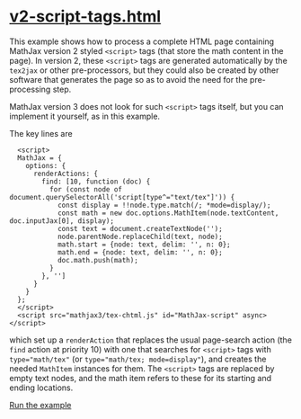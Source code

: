 # [v2-script-tags.html](https://mathjax.github.io/mj3-demos/v2-script-tags.html)

This example shows how to process a complete HTML page containing MathJax version 2 styled `<script>` tags (that store the math content in the page).  In version 2, these `<script>` tags are generated automatically by the `tex2jax` or other pre-processors, but they could also be created by other software that generates the page so as to avoid the need for the pre-processing step.

MathJax version 3 does not look for such `<script>` tags itself, but you can implement it yourself, as in this example.

The key lines are

```
  <script>
  MathJax = {
    options: {
      renderActions: {
        find: [10, function (doc) {
          for (const node of document.querySelectorAll('script[type^="text/tex"]')) {
            const display = !!node.type.match(/; *mode=display/);
            const math = new doc.options.MathItem(node.textContent, doc.inputJax[0], display);
            const text = document.createTextNode('');
            node.parentNode.replaceChild(text, node);
            math.start = {node: text, delim: '', n: 0};
            math.end = {node: text, delim: '', n: 0};
            doc.math.push(math);
          }
        }, '']
      }
    }
  };
  </script>
  <script src="mathjax3/tex-chtml.js" id="MathJax-script" async></script>
```

which set up a `renderAction` that replaces the usual page-search action (the `find` action at priority 10) with one that searches for `<script>` tags with `type="math/tex"` (or `type="math/tex; mode=display"`), and creates the needed `MathItem` instances for them.  The `<script>` tags are replaced by empty text nodes, and the math item refers to these for its starting and ending locations.

[Run the example](https://mathjax.github.io/mj3-demos/v2-script-tags.html)
